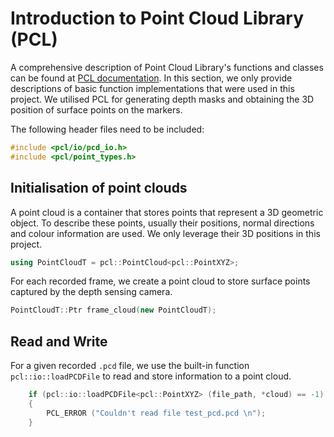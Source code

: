# Introduction to Point Cloud Library (PCL)

A comprehensive description of Point Cloud Library's functions and classes can be found at [PCL documentation](https://pointclouds.org/documentation/). In this section, we only provide descriptions of basic function implementations that were used in this project. We utilised PCL for generating depth masks and obtaining the 3D position of surface points on the markers.

The following header files need to be included:
```cpp
#include <pcl/io/pcd_io.h>
#include <pcl/point_types.h>
```

## Initialisation of point clouds

A point cloud is a container that stores points that represent a 3D geometric object. To describe these points, usually their positions, normal directions and colour information are used. We only leverage their 3D positions in this project.
 
```cpp
using PointCloudT = pcl::PointCloud<pcl::PointXYZ>;
```

For each recorded frame, we create a point cloud to store surface points captured by the depth sensing camera.

```cpp
PointCloudT::Ptr frame_cloud(new PointCloudT);
```

## Read and Write

For a given recorded `.pcd` file, we use the built-in function `pcl::io::loadPCDFile` to read and store information to a point cloud. 

```cpp
    if (pcl::io::loadPCDFile<pcl::PointXYZ> (file_path, *cloud) == -1) //* load the file
    {
        PCL_ERROR ("Couldn't read file test_pcd.pcd \n");
    }
```
